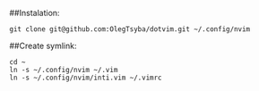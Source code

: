 ##Instalation:

    git clone git@github.com:OlegTsyba/dotvim.git ~/.config/nvim

##Create symlink:

    cd ~
    ln -s ~/.config/nvim ~/.vim
    ln -s ~/.config/nvim/inti.vim ~/.vimrc
